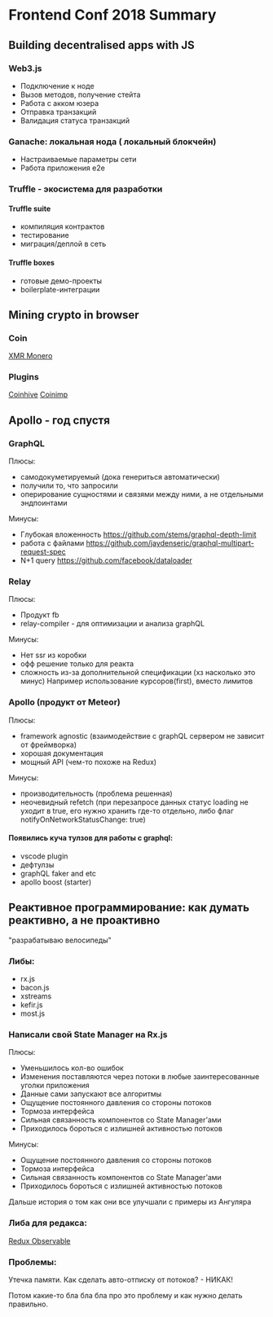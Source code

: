 # Frontend Conf 2018 Summary

## Building decentralised apps with JS

### Web3.js
* Подключение к ноде
* Вызов методов, получение стейта
* Работа с акком юзера
* Отправка транзакций
* Валидация статуса транзакций

### Ganache: локальная нода ( локальный блокчейн)
* Настраиваемые параметры сети
* Работа приложения e2e

### Truffle - экосистема для разработки

#### Truffle suite
* компиляция контрактов
* тестирование
* миграция/деплой в сеть

#### Truffle boxes
* готовые демо-проекты
* boilerplate-интеграции


## Mining crypto in browser

### Coin
[XMR Monero](https://moneroexplorer.com/)
### Plugins
[Coinhive](https://coinhive.com/)
[Coinimp](https://www.coinimp.com/)


## Apollo - год спустя

### GraphQL
Плюсы:
* самодокуметируемый (дока генериться автоматически)
* получили то, что запросили
* оперирование сущностями и связями между ними, а не отдельными эндпоинтами

Минусы:
* Глубокая вложенность https://github.com/stems/graphql-depth-limit
* работа с файлами https://github.com/jaydenseric/graphql-multipart-request-spec
* N+1 query https://github.com/facebook/dataloader

### Relay
Плюсы:
* Продукт fb
* relay-compiler - для оптимизации и анализа graphQL

Минусы:
* Нет ssr из коробки
* офф решение только для реакта
* сложность из-за дополнительной спецификации (хз насколько это минус)
  Например использование курсоров(first), вместо лимитов

### Apollo (продукт от Meteor)
Плюсы:
* framework agnostic (взаимодействие с graphQL сервером не зависит от фреймворка)
* хорошая документация
* мощный API (чем-то похоже на Redux)

Минусы:
* производительность (проблема решенная)
* неочевидный refetch (при перезапросе данных статус loading не уходит в true, его нужно хранить где-то отдельно, либо флаг notifyOnNetworkStatusChange: true)

#### Появились куча тулзов для работы с graphql:
* vscode plugin
* дефтулзы
* graphQL faker and etc
* apollo boost (starter)


## Реактивное программирование: как думать реактивно, а не проактивно
"разрабатываю велосипеды"

### Либы:
* rx.js
* bacon.js
* xstreams
* kefir.js
* most.js

### Написали свой State Manager на Rx.js
Плюсы:
* Уменьшилось кол-во ошибок
* Изменения поставляются через потоки в любые заинтересованные уголки приложения
* Данные сами запускают все алгоритмы
* Ощущение постоянного давления со стороны потоков
* Тормоза интерфейса
* Сильная связанность компонентов со State Manager’ами
* Приходилось бороться с излишней активностью потоков

Минусы:
* Ощущение постоянного давления со стороны потоков
* Тормоза интерфейса
* Сильная связанность компонентов со State Manager’ами
* Приходилось бороться с излишней активностью потоков

Дальше история о том как они все улучшали с примеры из Ангуляра

### Либа для редакса:
[Redux Observable](https://redux-observable.js.org/)

### Проблемы:
Утечка памяти. Как сделать авто-отписку от потоков? - НИКАК!

Потом какие-то бла бла бла про это проблему и как нужно делать правильно.

